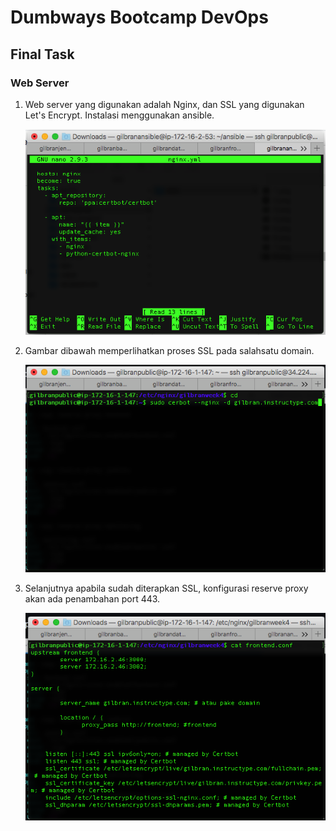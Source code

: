 # Dumbways Bootcamp DevOps
## Final Task

### Web Server

1. Web server yang digunakan adalah Nginx, dan SSL yang digunakan Let's Encrypt. Instalasi menggunakan ansible.
   
   ![1](/FinalTask/WEBSERVER/IMG/1.png)

2. Gambar dibawah memperlihatkan proses SSL pada salahsatu domain.
   
   ![2](/FinalTask/WEBSERVER/IMG/2.png)

3. Selanjutnya apabila sudah diterapkan SSL, konfigurasi reserve proxy akan ada penambahan port 443.

   ![3](/FinalTask/WEBSERVER/IMG/3.png) 